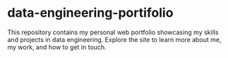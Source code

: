 # data-engineering-portifolio
This repository contains my personal web portfolio showcasing my skills and projects in data engineering. Explore the site to learn more about me, my work, and how to get in touch.
